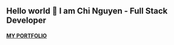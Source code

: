 ## Hello world 👋  I am Chi Nguyen - Full Stack Developer

#### [MY PORTFOLIO](https://chinguyen21.github.io/)
